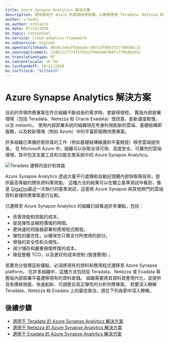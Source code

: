 ```yaml
---
title: Azure Synapse Analytics 解決方案
description: 使用適用于 Azure 的雲端採用架構，以瞭解使用 Teradata、Netezza 和 Exadata 的分析解決方案。
author: v-hanki
ms.author: brblanch
ms.date: 07/14/2020
ms.topic: conceptual
ms.service: cloud-adoption-framework
ms.subservice: migrate
ms.openlocfilehash: 86a9c5e6af016ea6cc907a3f08b372c780e8bc31
ms.sourcegitcommit: c1d6c1c777475f92a3f8be6def84f1779648a55c
ms.translationtype: MT
ms.contentlocale: zh-TW
ms.lasthandoff: 10/21/2020
ms.locfileid: "92334828"
---
```

<!-- cSpell:ignore Giga -->

# <a name="azure-synapse-analytics-solutions"></a>Azure Synapse Analytics 解決方案

目前的市場供應專案在符合組織不斷成長的需求時，會變得很短。 舊版內部部署環境（包括 Teradata、Netezza 和 Oracle Exadata）很昂貴、創新速度較慢，以及 inelastic。 使用內部部署系統的組織現在考慮利用創新的雲端、基礎結構即服務，以及較新環境（例如 Azure）中的平臺即服務供應專案。

許多組織已準備好將昂貴的工作（例如基礎結構維護和平臺開發）移至雲端提供者。 在 Microsoft Azure 中，組織可以存取全球可用、高度安全、可擴充的雲端環境，其中包含支援工具和功能生態系統中的 Azure Synapse Analytics。

![Teradata 遷移的設計和效能](../../../_images/analytics/analytics-solutions-overview.png)

Azure Synapse Analytics 透過大量平行處理和自動記憶體內部快取等技術，提供最高等級的關係資料庫效能。 這種方法的結果可以在獨立基準測試中看到，像是 [GigaOm](https://gigaom.com)最近一次執行的基準測試，這會將 Azure Synapse 與其他熱門的雲端資料倉儲供應專案進行比較。

已遷移至 Azure Synapse Analytics 的組織已經看過許多優點，包括：

- 改善效能和效能的成本。
- 提高彈性並縮短價值的時間。
- 更快速的伺服器部署和應用程式開發。
- 彈性的擴充性，以確保您只需支付所使用的部分。
- 增強的安全性和合規性。
- 減少儲存和嚴重損壞修復的成本。
- 降低整體 TCO，以及更好的成本控制 (營運費用) 。

若要充分發揮這些優點，必須將現有的資料和應用程式遷移至 Azure Synapse platform。 在許多組織中，這種方法包括從 Teradata、Netezza 或 Exadata 等舊版內部部署平臺遷移現有的資料倉儲。 組織需要將其資料資產現代化，並提供具有價格效能、快速創新、可調整且真正彈性的分析供應專案。 若要深入瞭解 Teradata、Netezza 和 Exadata 上的最佳做法，請在下列各節中深入瞭解。

## <a name="next-steps"></a>後續步驟

- [適用于 Teradata 的 Azure Synapse Analytics 解決方案](./analytics-solutions-teradata.md)
- [適用于 Netezza 的 Azure Synapse Analytics 解決方案](./analytics-solutions-netezza.md)
- [適用于 Exadata 的 Azure Synapse Analytics 解決方案](./analytics-solutions-exadata.md)
